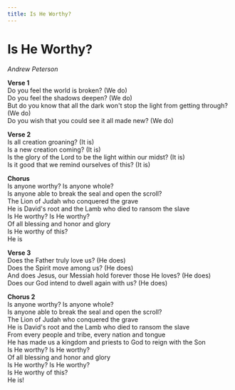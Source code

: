 ```yaml
---
title: Is He Worthy?  
---
```


# Is He Worthy?  
  
_Andrew Peterson_  
  
**Verse 1**  
Do you feel the world is broken? (We do)  
Do you feel the shadows deepen? (We do)  
But do you know that all the dark won't stop the light from getting through? (We do)  
Do you wish that you could see it all made new? (We do)  
  
**Verse 2**  
Is all creation groaning? (It is)  
Is a new creation coming? (It is)  
Is the glory of the Lord to be the light within our midst? (It is)  
Is it good that we remind ourselves of this? (It is)  
  
**Chorus**  
Is anyone worthy? Is anyone whole?  
Is anyone able to break the seal and open the scroll?  
The Lion of Judah who conquered the grave  
He is David's root and the Lamb who died to ransom the slave  
Is He worthy? Is He worthy?  
Of all blessing and honor and glory  
Is He worthy of this?  
He is  
  
**Verse 3**  
Does the Father truly love us? (He does)  
Does the Spirit move among us? (He does)  
And does Jesus, our Messiah hold forever those He loves? (He does)  
Does our God intend to dwell again with us? (He does)  
  
**Chorus 2**  
Is anyone worthy? Is anyone whole?  
Is anyone able to break the seal and open the scroll?  
The Lion of Judah who conquered the grave  
He is David's root and the Lamb who died to ransom the slave  
From every people and tribe, every nation and tongue  
He has made us a kingdom and priests to God to reign with the Son  
Is He worthy? Is He worthy?  
Of all blessing and honor and glory  
Is He worthy? Is He worthy?  
Is He worthy of this?  
He is!  